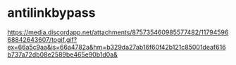 # antilinkbypass
https://media.discordapp.net/attachments/875735460985577482/1179459668842643607/togif.gif?ex=66a5c9aa&is=66a4782a&hm=b329da27ab16f60f42b121c85001deaf616b737a72db08e2589be465e90b1d0a&
